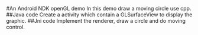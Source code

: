 #An Android NDK openGL demo
In this demo draw a moving circle use cpp.
##Java code
Create a activity which contain a GLSurfaceView to display the graphic.
##Jni code
Implement the renderer, draw a circle and do moving control.

